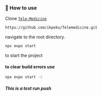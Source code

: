 ### 🚀 How to use

Clone [`Tele-Medicine`](https://github.com/ikpeku/Telemedicine.git) 
```sh
https://github.com/ikpeku/Telemedicine.git
``` 
navigate to the root directory.

```sh
npx expo start
```

 to start the project

#### to clear build errors use
```sh
npx expo start -c
```
##### This is a test run push

